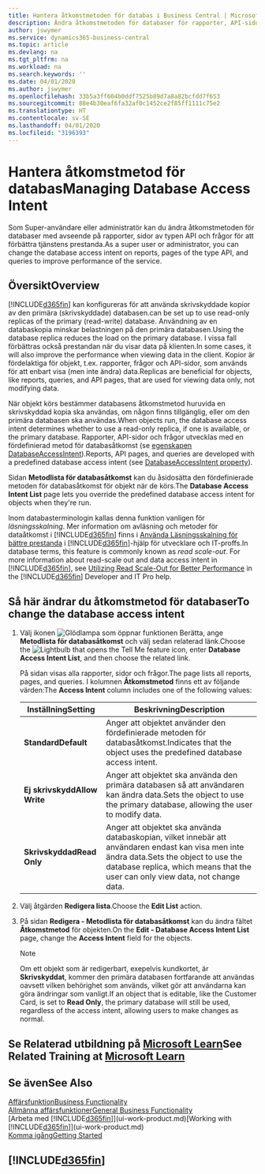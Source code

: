 ```yaml
---
title: Hantera åtkomstmetoden för databas i Business Central | Microsoft-dokument
description: Ändra åtkomstmetoden för databaser för rapporter, API-sidor och frågor.
author: jswymer
ms.service: dynamics365-business-central
ms.topic: article
ms.devlang: na
ms.tgt_pltfrm: na
ms.workload: na
ms.search.keywords: ''
ms.date: 04/01/2020
ms.author: jswymer
ms.openlocfilehash: 33b5a3ff604b0ddf7525b89d7a8a82bcfdd7f653
ms.sourcegitcommit: 88e4b30eaf6fa32af0c1452ce2f85ff1111c75e2
ms.translationtype: HT
ms.contentlocale: sv-SE
ms.lasthandoff: 04/01/2020
ms.locfileid: "3196393"
---
```

# <a name="managing-database-access-intent"></a><span data-ttu-id="a372d-103">Hantera åtkomstmetod för databas</span><span class="sxs-lookup"><span data-stu-id="a372d-103">Managing Database Access Intent</span></span> 

<span data-ttu-id="a372d-104">Som Super-användare eller administratör kan du ändra åtkomstmetoden för databaser med avseende på rapporter, sidor av typen API och frågor för att förbättra tjänstens prestanda.</span><span class="sxs-lookup"><span data-stu-id="a372d-104">As a super user or administrator, you can change the database access intent on reports, pages of the type API, and queries to improve performance of the service.</span></span>

## <a name="overview"></a><span data-ttu-id="a372d-105">Översikt</span><span class="sxs-lookup"><span data-stu-id="a372d-105">Overview</span></span>

[!INCLUDE[d365fin](includes/d365fin_md.md)] <span data-ttu-id="a372d-106">kan konfigureras för att använda skrivskyddade kopior av den primära (skrivskyddade) databasen.</span><span class="sxs-lookup"><span data-stu-id="a372d-106">can be set up to use read-only replicas of the primary (read-write) database.</span></span> <span data-ttu-id="a372d-107">Användning av en databaskopia minskar belastningen på den primära databasen.</span><span class="sxs-lookup"><span data-stu-id="a372d-107">Using the database replica reduces the load on the primary database.</span></span> <span data-ttu-id="a372d-108">I vissa fall förbättras också prestandan när du visar data på klienten.</span><span class="sxs-lookup"><span data-stu-id="a372d-108">In some cases, it will also improve the performance when viewing data in the client.</span></span> <span data-ttu-id="a372d-109">Kopior är fördelaktiga för objekt, t.ex. rapporter, frågor och API-sidor, som används för att enbart visa (men inte ändra) data.</span><span class="sxs-lookup"><span data-stu-id="a372d-109">Replicas are beneficial for objects, like reports, queries, and API pages, that are used for viewing data only, not modifying data.</span></span>

<span data-ttu-id="a372d-110">När objekt körs bestämmer databasens åtkomstmetod huruvida en skrivskyddad kopia ska användas, om någon finns tillgänglig, eller om den primära databasen ska användas.</span><span class="sxs-lookup"><span data-stu-id="a372d-110">When objects run, the database access intent determines whether to use a read-only replica, if one is available, or the primary database.</span></span> <span data-ttu-id="a372d-111">Rapporter, API-sidor och frågor utvecklas med en fördefinierad metod för databasåtkomst (se [egenskapen DatabaseAccessIntent](/dynamics365/business-central/dev-itpro/developer/properties/devenv-dataaccessintent-property)).</span><span class="sxs-lookup"><span data-stu-id="a372d-111">Reports, API pages, and queries are developed with a predefined database access intent (see [DatabaseAccessIntent property](/dynamics365/business-central/dev-itpro/developer/properties/devenv-dataaccessintent-property)).</span></span>

<span data-ttu-id="a372d-112">Sidan **Metodlista för databasåtkomst** kan du åsidosätta den fördefinierade metoden för databasåtkomst för objekt när de körs.</span><span class="sxs-lookup"><span data-stu-id="a372d-112">The **Database Access Intent List** page lets you override the predefined database access intent for objects when they're run.</span></span>

<span data-ttu-id="a372d-113">Inom databasterminologin kallas denna funktion vanligen för *läsningsskalning*. Mer information om avläsning och metoder för dataåtkomst i [!INCLUDE[d365fin](includes/d365fin_md.md)] finns i [Använda Läsningsskalning för bättre prestanda](https://review.docs.microsoft.com/en-us/dynamics365/business-central/dev-itpro/administration/database-read-scale-out-overview?branch=tfs337368-readscaleout) i [!INCLUDE[d365fin](includes/d365fin_md.md)]-hjälp för utvecklare och IT-proffs.</span><span class="sxs-lookup"><span data-stu-id="a372d-113">In database terms, this feature is commonly known as *read scale-out*. For more information about read-scale out and data access intent in [!INCLUDE[d365fin](includes/d365fin_md.md)], see [Utilizing Read Scale-Out for Better Performance](https://review.docs.microsoft.com/en-us/dynamics365/business-central/dev-itpro/administration/database-read-scale-out-overview?branch=tfs337368-readscaleout) in the [!INCLUDE[d365fin](includes/d365fin_md.md)] Developer and IT Pro help.</span></span>

## <a name="to-change-the-database-access-intent"></a><span data-ttu-id="a372d-114">Så här ändrar du åtkomstmetod för databaser</span><span class="sxs-lookup"><span data-stu-id="a372d-114">To change the database access intent</span></span>

1. <span data-ttu-id="a372d-115">Välj ikonen ![Glödlampa som öppnar funktionen Berätta](media/ui-search/search_small.png "Berätta vad du vill göra"), ange **Metodlista för databasåtkomst** och välj sedan relaterad länk.</span><span class="sxs-lookup"><span data-stu-id="a372d-115">Choose the ![Lightbulb that opens the Tell Me feature](media/ui-search/search_small.png "Tell me what you want to do") icon, enter **Database Access Intent List**, and then choose the related link.</span></span>

    <span data-ttu-id="a372d-116">På sidan visas alla rapporter, sidor och frågor.</span><span class="sxs-lookup"><span data-stu-id="a372d-116">The page lists all reports, pages, and queries.</span></span> <span data-ttu-id="a372d-117">I kolumnen **Åtkomstmetod** finns ett av följande värden:</span><span class="sxs-lookup"><span data-stu-id="a372d-117">The **Access Intent** column includes one of the following values:</span></span>

    |<span data-ttu-id="a372d-118">**Inställning**</span><span class="sxs-lookup"><span data-stu-id="a372d-118">**Setting**</span></span>|<span data-ttu-id="a372d-119">**Beskrivning**</span><span class="sxs-lookup"><span data-stu-id="a372d-119">**Description**</span></span>|  
    |------------|-------------|  
    |<span data-ttu-id="a372d-120">**Standard**</span><span class="sxs-lookup"><span data-stu-id="a372d-120">**Default**</span></span>|<span data-ttu-id="a372d-121">Anger att objektet använder den fördefinierade metoden för databasåtkomst.</span><span class="sxs-lookup"><span data-stu-id="a372d-121">Indicates that the object uses the predefined database access intent.</span></span>|
    |<span data-ttu-id="a372d-122">**Ej skrivskydd**</span><span class="sxs-lookup"><span data-stu-id="a372d-122">**Allow Write**</span></span>|<span data-ttu-id="a372d-123">Anger att objektet ska använda den primära databasen så att användaren kan ändra data.</span><span class="sxs-lookup"><span data-stu-id="a372d-123">Sets the object to use the primary database, allowing the user to modify data.</span></span>|
    |<span data-ttu-id="a372d-124">**Skrivskyddad**</span><span class="sxs-lookup"><span data-stu-id="a372d-124">**Read Only**</span></span>|<span data-ttu-id="a372d-125">Anger att objektet ska använda databaskopian, vilket innebär att användaren endast kan visa men inte ändra data.</span><span class="sxs-lookup"><span data-stu-id="a372d-125">Sets the object to use the database replica, which means that the user can only view data, not change data.</span></span>|

2. <span data-ttu-id="a372d-126">Välj åtgärden **Redigera lista**.</span><span class="sxs-lookup"><span data-stu-id="a372d-126">Choose the **Edit List** action.</span></span>

3. <span data-ttu-id="a372d-127">På sidan **Redigera - Metodlista för databasåtkomst** kan du ändra fältet **Åtkomstmetod** för objekten.</span><span class="sxs-lookup"><span data-stu-id="a372d-127">On the **Edit - Database Access Intent List** page, change the **Access Intent** field for the objects.</span></span>

    > [!NOTE]
    > <span data-ttu-id="a372d-128">Om ett objekt som är redigerbart, exepelvis kundkortet, är **Skrivskyddat**, kommer den primära databasen fortfarande att användas oavsett vilken behörighet som används, vilket gör att användarna kan göra ändringar som vanligt.</span><span class="sxs-lookup"><span data-stu-id="a372d-128">If an object that is editable, like the Customer Card, is set to **Read Only**, the primary database will still be used, regardless of the access intent, allowing users to make changes as normal.</span></span>

## <a name="see-related-training-at-microsoft-learn"></a><span data-ttu-id="a372d-129">Se Relaterad utbildning på [Microsoft Learn](/learn/paths/deploy-configure-dynamics-365-business-central/)</span><span class="sxs-lookup"><span data-stu-id="a372d-129">See Related Training at [Microsoft Learn](/learn/paths/deploy-configure-dynamics-365-business-central/)</span></span>

## <a name="see-also"></a><span data-ttu-id="a372d-130">Se även</span><span class="sxs-lookup"><span data-stu-id="a372d-130">See Also</span></span>
[<span data-ttu-id="a372d-131">Affärsfunktion</span><span class="sxs-lookup"><span data-stu-id="a372d-131">Business Functionality</span></span>](across-business-functionality.md)  
[<span data-ttu-id="a372d-132">Allmänna affärsfunktioner</span><span class="sxs-lookup"><span data-stu-id="a372d-132">General Business Functionality</span></span>](ui-across-business-areas.md)  
<span data-ttu-id="a372d-133">[Arbeta med [!INCLUDE[d365fin](includes/d365fin_md.md)]](ui-work-product.md)</span><span class="sxs-lookup"><span data-stu-id="a372d-133">[Working with [!INCLUDE[d365fin](includes/d365fin_md.md)]](ui-work-product.md)</span></span>  
[<span data-ttu-id="a372d-134">Komma igång</span><span class="sxs-lookup"><span data-stu-id="a372d-134">Getting Started</span></span>](product-get-started.md)    

## [!INCLUDE[d365fin](includes/free_trial_md.md)]  
